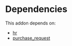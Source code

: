 # Dependencies

This addon depends on:

- [hr](https://github.com/bringout/oca-ocb-hr/tree/93e1948189b86e895a0e69df02014248afcec99d/odoo-bringout-oca-ocb-hr)
- [purchase_request](https://github.com/bringout/oca-workflow-process)
